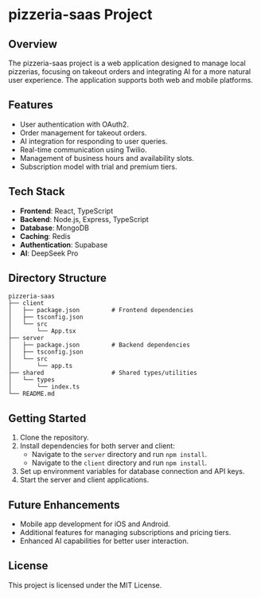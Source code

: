 # pizzeria-saas Project

## Overview
The pizzeria-saas project is a web application designed to manage local pizzerias, focusing on takeout orders and integrating AI for a more natural user experience. The application supports both web and mobile platforms.

## Features
- User authentication with OAuth2.
- Order management for takeout orders.
- AI integration for responding to user queries.
- Real-time communication using Twilio.
- Management of business hours and availability slots.
- Subscription model with trial and premium tiers.

## Tech Stack
- **Frontend**: React, TypeScript
- **Backend**: Node.js, Express, TypeScript
- **Database**: MongoDB
- **Caching**: Redis
- **Authentication**: Supabase
- **AI**: DeepSeek Pro

## Directory Structure
```
pizzeria-saas
├── client
│   ├── package.json         # Frontend dependencies
│   ├── tsconfig.json
│   └── src
│       └── App.tsx
├── server
│   ├── package.json         # Backend dependencies
│   ├── tsconfig.json
│   └── src
│       └── app.ts
├── shared                   # Shared types/utilities
│   └── types
│       └── index.ts
└── README.md
```

## Getting Started
1. Clone the repository.
2. Install dependencies for both server and client:
   - Navigate to the `server` directory and run `npm install`.
   - Navigate to the `client` directory and run `npm install`.
3. Set up environment variables for database connection and API keys.
4. Start the server and client applications.

## Future Enhancements
- Mobile app development for iOS and Android.
- Additional features for managing subscriptions and pricing tiers.
- Enhanced AI capabilities for better user interaction.

## License
This project is licensed under the MIT License.